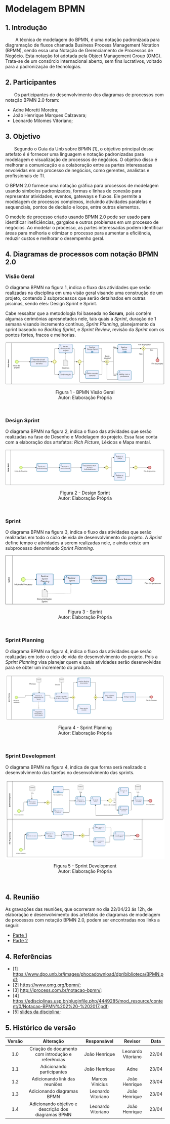 # Modelagem BPMN

## 1. Introdução

&emsp;&emsp; A técnica de modelagem do BPMN, é uma notação padronizada para diagramação de fluxos
chamada Business Process Management Notation (BPMN),
sendo essa uma Notação de Gerenciamento de Processos de Negócio.
Esta notação foi adotada pela Object Management Group (OMG).
Trata-se de um consórcio internacional aberto, sem fins lucrativos,
voltado para a padronização de tecnologias.

## 2. Participantes

&emsp;&emsp;Os participantes do desenvolvimento dos diagramas de processos com notação BPMN 2.0 foram:

- Adne Moretti Moreira;
- João Henrique Marques Calzavara;
- Leonardo Milomes Vitoriano;

## 3. Objetivo

&emsp;&emsp;Segundo o Guia da Unb sobre BPMN [1], o objetivo principal desse artefato é é fornecer uma linguagem e notação padronizadas para modelagem e visualização de processos de negócios. O objetivo disso é melhorar a comunicação e a colaboração entre as partes interessadas envolvidas em um processo de negócios, como gerentes, analistas e profissionais de TI.

O BPMN 2.0 fornece uma notação gráfica para processos de modelagem usando símbolos padronizados, formas e linhas de conexão para representar atividades, eventos, gateways e fluxos. Ele permite a modelagem de processos complexos, incluindo atividades paralelas e sequenciais, pontos de decisão e loops, entre outros elementos.

O modelo de processo criado usando BPMN 2.0 pode ser usado para identificar ineficiências, gargalos e outros problemas em um processo de negócios. Ao modelar o processo, as partes interessadas podem identificar áreas para melhoria e otimizar o processo para aumentar a eficiência, reduzir custos e melhorar o desempenho geral.

## 4. Diagramas de processos com notação BPMN 2.0

### Visão Geral

O diagrama BPMN na figura 1, indica o fluxo das atividades que serão realizadas na disciplina em uma visão geral visando uma construção de um projeto, contendo 2 subprocessos que serão detalhados em outras piscinas, sendo eles: Design Sprint e Sprint.

Cabe ressaltar que a metodologia foi baseada no **Scrum**, pois contém algumas cerimônias apresnetados nele, tais quais a _Sprint_, duração de 1 semana visando incremento contínuo, _Sprint Planning_, planejamento da sprint baseado no _Backlog Sprint_, e _Sprint Review_, revisão da _Sprint_ com os pontos fortes, fracos e melhorias.

<img align="center" src="assets/BPMN/VisaoGeral_BPMN.png">
<p align="center">
Figura 1 - BPMN Visão Geral<br>Autor: Elaboração Própria
</p> <br>

### Design Sprint

O diagrama BPMN na figura 2, indica o fluxo das atividades que serão realizadas na fase de Desenho e Modelagem do projeto. Essa fase conta com a elaboração dos artefatos: _Rich Picture_, Léxicos e Mapa mental.

<img align="center" src="assets/BPMN/DesignSprint_BPMN.png">
<p align="center">
Figura 2 - Design Sprint<br>Autor: Elaboração Própria
</p> <br>

### Sprint

O diagrama BPMN na figura 3, indica o fluxo das atividades que serão realizadas em todo o ciclo de vida de desenvolvimento do projeto. A _Sprint_ define tempo e atividades a serem realizadas nele, e ainda existe um subprocesso denominado _Sprint Planning_.

<img align="center" src="assets/BPMN/Sprint_BPMN.png">
<p align="center">
Figura 3 - Sprint<br>Autor: Elaboração Própria
</p> <br>

### Sprint Planning

O diagrama BPMN na figura 4, indica o fluxo das atividades que serão realizadas em todo o ciclo de vida de desenvolvimento do projeto. Pois a _Sprint Planning_ visa planejar quem e quais atividades serão desenvolvidas para se obter um incremento do produto.

<img align="center" src="assets/BPMN/SprintPlanning_BPMN.png">
<p align="center">
Figura 4 - Sprint Planning<br>Autor: Elaboração Própria
</p> <br>

### Sprint Development

O diagrama BPMN na figura 4, indica de que forma será realizado o desenvolvimento das tarefas no desenvolvimento das sprints.  

<img align="center" src="assets/BPMN/SprintDevelopment_BPMN.png">
<p align="center">
Figura 5 - Sprint Development<br>Autor: Elaboração Própria
</p> <br>


## 4. Reunião

As gravações das reuniões, que ocorreram no dia 22/04/23 ás 12h, de elaboração e desenvolvimento dos artefatos de diagramas de modelagem de processos com notação BPMN 2.0, podem ser encontradas nos links a seguir:

- [Parte 1](https://youtu.be/1-z4lZPubeQ)
- [Parte 2](https://youtu.be/rqhsPMaOj5c)

## 4. Referências

- [1] https://www.dpo.unb.br/images/phocadownload/dpr/biblioteca/BPMN.pdf;
- [2] https://www.omg.org/bpmn/;
- [3] http://iprocess.com.br/notacao-bpmn/;
- [4] https://edisciplinas.usp.br/pluginfile.php/4449285/mod_resource/content/0/Notacao-BPMN%202%20-%202017.pdf;
- [5] [slides da disciplina](https://aprender3.unb.br/pluginfile.php/2482553/mod_label/intro/Arquitetura%20e%20Desenho%20de%20software%20-%20Aula%20BPMN%20Exemplos%20-%20Profa.%20Milene.pdf);

## 5. Histórico de versão

| Versão |                      Alteração                      |    Responsável     |      Revisor       | Data  |
| :----: | :-------------------------------------------------: | :----------------: | :----------------: | :---: |
|  1.0   |  Criação do documento com introdução e referências  |   João Henrique    | Leonardo Vitoriano | 22/04 |
|  1.1   |              Adicionando participantes              |   João Henrique    |        Adne        | 23/04 |
|  1.2   |            Adicionando link das reuniões            |  Marcos Vinícius   |   João Henrique    | 23/04 |
|  1.3   |             Adicionando diagramas BPMN              | Leonardo Vitoriano |   João Henrique    | 23/04 |
|  1.4   | Adicionando objetivo e descrição dos diagramas BPMN | Leonardo Vitoriano |   João Henrique    | 23/04 |
